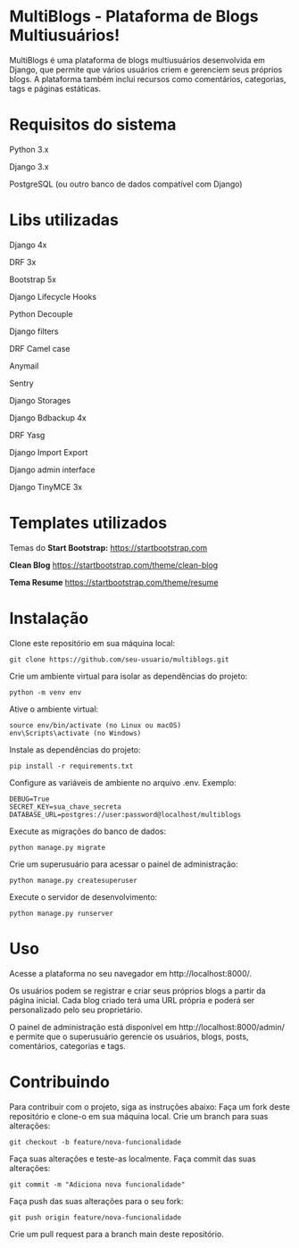 # MultiBlogs - Plataforma de Blogs Multiusuários!

MultiBlogs é uma plataforma de blogs multiusuários desenvolvida em Django, que permite que vários usuários criem e gerenciem seus próprios blogs. A plataforma também inclui recursos como comentários, categorias, tags e páginas estáticas.

# Requisitos do sistema

Python 3.x

Django 3.x

PostgreSQL (ou outro banco de dados compatível com Django)


# Libs utilizadas

Django 4x

DRF 3x

Bootstrap 5x

Django Lifecycle Hooks
 
Python Decouple 

Django filters

DRF Camel case

Anymail  

Sentry

Django Storages

Django Bdbackup 4x

DRF Yasg

Django Import Export  

Django admin interface

Django TinyMCE 3x


#  Templates utilizados
Temas do **Start Bootstrap:**
https://startbootstrap.com

**Clean Blog**
https://startbootstrap.com/theme/clean-blog

**Tema Resume**
https://startbootstrap.com/theme/resume


# Instalação

Clone este repositório em sua máquina local:
  

    git clone https://github.com/seu-usuario/multiblogs.git
    
Crie um ambiente virtual para isolar as dependências do projeto:  

    python -m venv env

Ative o ambiente virtual:

    source env/bin/activate (no Linux ou macOS)
    env\Scripts\activate (no Windows)

Instale as dependências do projeto:

    pip install -r requirements.txt

Configure as variáveis de ambiente no arquivo .env. Exemplo:

    DEBUG=True
    SECRET_KEY=sua_chave_secreta
    DATABASE_URL=postgres://user:password@localhost/multiblogs

Execute as migrações do banco de dados:

    python manage.py migrate

Crie um superusuário para acessar o painel de administração:

    python manage.py createsuperuser

Execute o servidor de desenvolvimento:

    python manage.py runserver

# Uso
  
Acesse a plataforma no seu navegador em http://localhost:8000/.

Os usuários podem se registrar e criar seus próprios blogs a partir da página inicial. Cada blog criado terá uma URL própria e poderá ser personalizado pelo seu proprietário.  

O painel de administração está disponível em http://localhost:8000/admin/ e permite que o superusuário gerencie os usuários, blogs, posts, comentários, categorias e tags.

# Contribuindo
  
Para contribuir com o projeto, siga as instruções abaixo:
Faça um fork deste repositório e clone-o em sua máquina local.
Crie um branch para suas alterações:

    git checkout -b feature/nova-funcionalidade

Faça suas alterações e teste-as localmente.
Faça commit das suas alterações:

    git commit -m "Adiciona nova funcionalidade"

Faça push das suas alterações para o seu fork:

    git push origin feature/nova-funcionalidade

Crie um pull request para a branch main deste repositório.